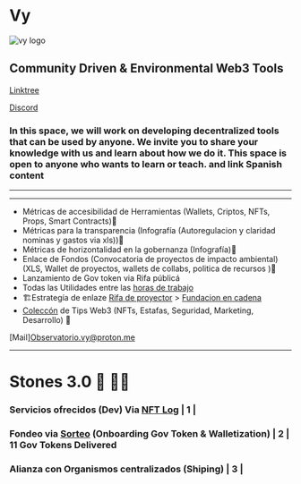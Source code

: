 # Vy 
![vy logo](https://user-images.githubusercontent.com/38388270/209002454-edbb6aae-e8f3-4fd2-b6ef-3a4ea1f52a7e.png)


## Community Driven & Environmental Web3 Tools 
[Linktree](https://linktr.ee/vy.oi) 

[Discord](https://discord.gg/2vJ8uJfdcB)

### In this space, we will work on developing decentralized tools that can be used by anyone. We invite you to share your knowledge with us and learn about how we do it. This space is open to anyone who wants to learn or teach. and link Spanish content
---

---
+ Métricas de accesibilidad de Herramientas (Wallets, Criptos, NFTs, Props, Smart Contracts)🚧
+ Métricas para la transparencia (Infografía (Autoregulacion y claridad nominas y gastos via xls))🚧
+ Métricas de horizontalidad en la gobernanza (Infografía)🚧
+ Enlace de Fondos (Convocatoria de proyectos de impacto ambiental) (XLS, Wallet de proyectos, wallets de collabs, politica de recursos )🚧
+ Lanzamiento de Gov token via Rifa públicá
+ Todas las Utilidades entre las [horas de trabajo](https://docs.google.com/spreadsheets/d/11MRppjRPLAnHrweYX_mZZm0n1ASGA_58DCGeMwoLh_I/edit?usp=sharing)
+ 🏗️Estrategía de enlaze [Rifa de proyector](https://docs.google.com/spreadsheets/d/1O-CsX7oILsPtKkliTaB1t4ti-I-A_wzk26r5YkGJZDw/edit?usp=sharing) > [Fundacion en cadena](https://docs.google.com/presentation/d/1jTZ8wHK3UWWbp44Fllf5DzHMkBtvwXBN44bVJ33KFW8/edit?usp=sharing)
+ [Coleccón](https://opensea.io/collection/easytogethercards) de Tips Web3 (NFTs, Estafas, Seguridad, Marketing, Desarrollo) 🚧

[Mail][Observatorio.vy@proton.me](Observatorio.vy@proton.me)

---

# Stones 3.0 🗿 🧗🏽
###  Servicios ofrecidos (Dev) Via [NFT Log](https://opensea.io/VY-Foundation) | 1 |
###  Fondeo via [Sorteo](https://docs.google.com/spreadsheets/d/1O-CsX7oILsPtKkliTaB1t4ti-I-A_wzk26r5YkGJZDw/edit?usp=sharing) (Onboarding Gov Token & Walletization) | 2 | **11 Gov Tokens Delivered**
###  Alianza con Organismos centralizados (Shiping) | 3 |
